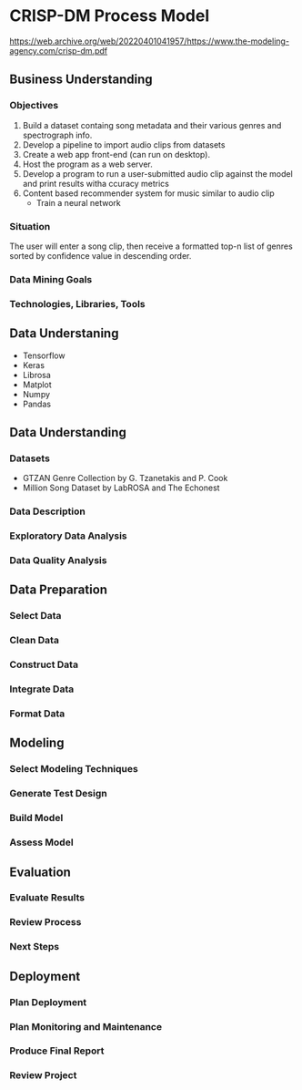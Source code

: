 # CRISP-DM Process Model
https://web.archive.org/web/20220401041957/https://www.the-modeling-agency.com/crisp-dm.pdf
## Business Understanding
### Objectives
1. Build a dataset containg song metadata and their various genres and spectrograph info.
2. Develop a pipeline to import audio clips from datasets
3. Create a web app front-end (can run on desktop).
4. Host the program as a web server.
5. Develop a program to run a user-submitted audio clip against the model and print results witha ccuracy metrics
6. Content based recommender system for music similar to audio clip
   - Train a neural network

### Situation
The user will enter a song clip, then receive a formatted top-n list of genres sorted by confidence value in descending order.
### Data Mining Goals
### Technologies, Libraries, Tools
## Data Understaning
- Tensorflow
- Keras
- Librosa
- Matplot
- Numpy
- Pandas
## Data Understanding
### Datasets
- GTZAN Genre Collection by G. Tzanetakis and P. Cook
- Million Song Dataset by LabROSA and The Echonest
### Data Description
### Exploratory Data Analysis
### Data Quality Analysis
## Data Preparation
### Select Data
### Clean Data
### Construct Data
### Integrate Data
### Format Data
## Modeling
### Select Modeling Techniques
### Generate Test Design
### Build Model
### Assess Model
## Evaluation
### Evaluate Results
### Review Process
### Next Steps
## Deployment
### Plan Deployment
### Plan Monitoring and Maintenance
### Produce Final Report
### Review Project

